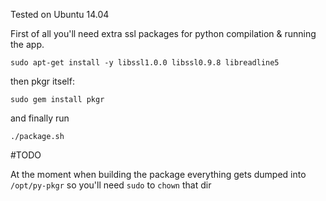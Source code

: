 Tested on Ubuntu 14.04

First of all you'll need extra ssl packages for python compilation & running the
app.

```
sudo apt-get install -y libssl1.0.0 libssl0.9.8 libreadline5
```

then pkgr itself:

```
sudo gem install pkgr
```

and finally run

```
./package.sh
```


#TODO

At the moment when building the package everything gets dumped into
`/opt/py-pkgr` so you'll need `sudo` to `chown` that dir

